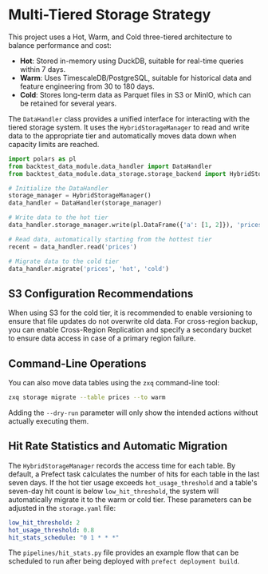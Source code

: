# Multi-Tiered Storage Strategy

This project uses a Hot, Warm, and Cold three-tiered architecture to balance performance and cost:

- **Hot**: Stored in-memory using DuckDB, suitable for real-time queries within 7 days.
- **Warm**: Uses TimescaleDB/PostgreSQL, suitable for historical data and feature engineering from 30 to 180 days.
- **Cold**: Stores long-term data as Parquet files in S3 or MinIO, which can be retained for several years.

The `DataHandler` class provides a unified interface for interacting with the tiered storage system. It uses the `HybridStorageManager` to read and write data to the appropriate tier and automatically moves data down when capacity limits are reached.

```python
import polars as pl
from backtest_data_module.data_handler import DataHandler
from backtest_data_module.data_storage.storage_backend import HybridStorageManager

# Initialize the DataHandler
storage_manager = HybridStorageManager()
data_handler = DataHandler(storage_manager)

# Write data to the hot tier
data_handler.storage_manager.write(pl.DataFrame({'a': [1, 2]}), 'prices', tier='hot')

# Read data, automatically starting from the hottest tier
recent = data_handler.read('prices')

# Migrate data to the cold tier
data_handler.migrate('prices', 'hot', 'cold')
```

## S3 Configuration Recommendations

When using S3 for the cold tier, it is recommended to enable versioning to ensure that file updates do not overwrite old data. For cross-region backup, you can enable Cross-Region Replication and specify a secondary bucket to ensure data access in case of a primary region failure.

## Command-Line Operations

You can also move data tables using the `zxq` command-line tool:

```bash
zxq storage migrate --table prices --to warm
```

Adding the `--dry-run` parameter will only show the intended actions without actually executing them.

## Hit Rate Statistics and Automatic Migration

The `HybridStorageManager` records the access time for each table. By default, a Prefect task calculates the number of hits for each table in the last seven days. If the hot tier usage exceeds `hot_usage_threshold` and a table's seven-day hit count is below `low_hit_threshold`, the system will automatically migrate it to the warm or cold tier. These parameters can be adjusted in the `storage.yaml` file:

```yaml
low_hit_threshold: 2
hot_usage_threshold: 0.8
hit_stats_schedule: "0 1 * * *"
```

The `pipelines/hit_stats.py` file provides an example flow that can be scheduled to run after being deployed with `prefect deployment build`.
